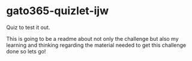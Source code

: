 # gato365-quizlet-ijw
Quiz to test it out.


This is going to be a readme about not only the challenge but also my learning and thinking regarding the material needed to get this challenge done so lets go!
